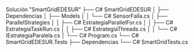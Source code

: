 
Solución "SmartGridEDESUR" 
├── C# SmartGridEDESUR
│   ├── Dependencias
│   ├── Models
│   │   └── C# SensorFalla.cs
│   ├── ParallelStrategies
│   │   ├── C# EstrategiaParallelFor.cs
│   │   ├── C# EstrategiaTaskRun.cs
│   │   ├── C# EstrategiaThreads.cs
│   │   └── C# IEstrategiaParalela.cs
│   └── C# Program.cs
└── C# SmartGridEDESUR.Tests
    ├── Dependencias
    └── C# SmartGridTests.cs

